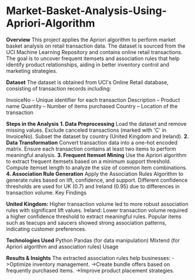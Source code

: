 # Market-Basket-Analysis-Using-Apriori-Algorithm

**Overview**
This project applies the Apriori algorithm to perform market basket analysis on retail transaction data. The dataset is sourced from the UCI Machine Learning Repository and contains online retail transactions. The goal is to uncover frequent itemsets and association rules that help identify product relationships, aiding in better inventory control and marketing strategies.

**Dataset**
The dataset is obtained from UCI's Online Retail database, consisting of transaction records including:

InvoiceNo – Unique identifier for each transaction
Description – Product name
Quantity – Number of items purchased
Country – Location of the transaction


**Steps in the Analysis**
**1. Data Preprocessing**
Load the dataset and remove missing values.
Exclude canceled transactions (marked with 'C' in InvoiceNo).
Subset the dataset by country (United Kingdom and Ireland).
**2. Data Transformation**
Convert transaction data into a one-hot encoded matrix.
Ensure each transaction contains at least two items to perform meaningful analysis.
**3. Frequent Itemset Mining**
Use the Apriori algorithm to extract frequent itemsets based on a minimum support threshold.
Compute itemset length to analyze the size of common item combinations.
**4. Association Rule Generation**
Apply the Association Rules Algorithm to generate rules based on lift, confidence, and support.
Different confidence thresholds are used for UK (0.7) and Ireland (0.95) due to differences in transaction volume.
Key Findings

**United Kingdom:** Higher transaction volume led to more robust association rules with significant lift values.
Ireland: Lower transaction volume required a higher confidence threshold to extract meaningful rules.
Popular items such as teacups and saucers showed strong association patterns, indicating customer preferences.

**Technologies Used**
Python
Pandas (for data manipulation)
Mlxtend (for Apriori algorithm and association rules)
Usage

**Results & Insights**
The extracted association rules help businesses:
   ->Optimize inventory management.
   ->Create bundle offers based on frequently purchased items.
   ->Improve product placement strategies.
